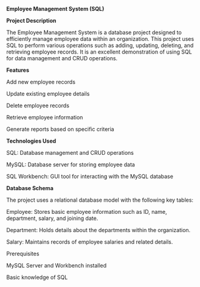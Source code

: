 **Employee Management System (SQL)**

**Project Description**

The Employee Management System is a database project designed to efficiently manage employee data within an organization. This project uses SQL to perform various operations such as adding, updating, deleting, and retrieving employee records. It is an excellent demonstration of using SQL for data management and CRUD operations.

**Features**

Add new employee records

Update existing employee details

Delete employee records

Retrieve employee information

Generate reports based on specific criteria

**Technologies Used**

SQL: Database management and CRUD operations

MySQL: Database server for storing employee data

SQL Workbench: GUI tool for interacting with the MySQL database

**Database Schema**

The project uses a relational database model with the following key tables:

Employee: Stores basic employee information such as ID, name, department, salary, and joining date.

Department: Holds details about the departments within the organization.

Salary: Maintains records of employee salaries and related details.

Prerequisites

MySQL Server and Workbench installed

Basic knowledge of SQL
